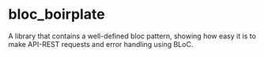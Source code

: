 # bloc_boirplate
A library that contains a well-defined bloc pattern, showing how easy it is to make API-REST requests and error handling using BLoC.
